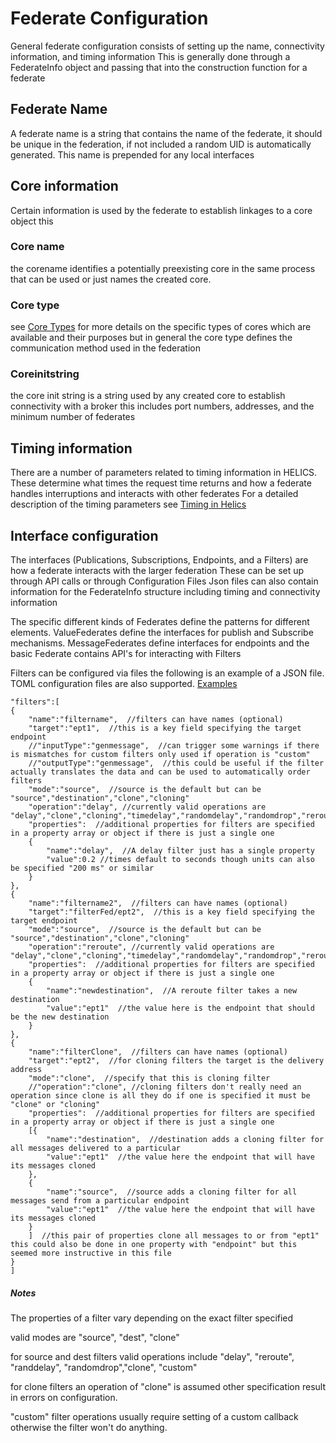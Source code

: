 # Federate Configuration
General federate configuration consists of setting up the name, connectivity information, and timing information
This is generally done through a FederateInfo object and passing that into the construction function for a federate

## Federate Name
A federate name is a string that contains the name of the federate, it should be unique in the federation, if not included a random UID is
automatically generated.  This name is prepended for any local interfaces

## Core information
Certain information is used by the federate to establish linkages to a core object this
### Core name
 the corename identifies a potentially preexisting core in the same process that can be used
or just names the created core.

### Core type
see [Core Types](CoreTypes) for more details on the specific types of cores which are available and their purposes
but in general the core type defines the communication method used in the federation

### Coreinitstring
the core init string is a string used by any created core to establish connectivity with a broker
this includes port numbers, addresses, and the minimum number of federates

## Timing information
There are a number of parameters related to timing information in HELICS.  These determine what times the request time returns and how a federate handles interruptions and interacts with other federates
For a detailed description of the timing parameters see [Timing in Helics](Timing)

## Interface configuration
The interfaces (Publications, Subscriptions, Endpoints, and a Filters) are how a federate interacts with the larger federation
These can be set up through API calls or through Configuration Files
Json files can also contain information for the FederateInfo structure including timing and connectivity information

The specific different kinds of Federates define the patterns for different elements.  ValueFederates define the interfaces for publish and Subscribe mechanisms.
MessageFederates define interfaces for endpoints and the basic Federate contains API's for interacting with Filters

Filters can be configured via files the following is an example of a JSON file.  TOML configuration files are also supported.  [Examples](https://github.com/GMLC-TDC/HELICS-Examples/tree/bdbdf4/example_files)
```
"filters":[
{
	"name":"filtername",  //filters can have names (optional)
	"target":"ept1",  //this is a key field specifying the target endpoint
	//"inputType":"genmessage",  //can trigger some warnings if there is mismatches for custom filters only used if operation is "custom"
	//"outputType":"genmessage",  //this could be useful if the filter actually translates the data and can be used to automatically order filters
	"mode":"source",  //source is the default but can be "source","destination","clone","cloning"
	"operation":"delay", //currently valid operations are "delay","clone","cloning","timedelay","randomdelay","randomdrop","reroute","redirect","custom"
	"properties":  //additional properties for filters are specified in a property array or object if there is just a single one
	{
		"name":"delay",  //A delay filter just has a single property
		"value":0.2	//times default to seconds though units can also be specified "200 ms" or similar
	}
},
{
	"name":"filtername2",  //filters can have names (optional)
	"target":"filterFed/ept2",  //this is a key field specifying the target endpoint
	"mode":"source",  //source is the default but can be "source","destination","clone","cloning"
	"operation":"reroute", //currently valid operations are "delay","clone","cloning","timedelay","randomdelay","randomdrop","reroute","redirect","custom"
	"properties":  //additional properties for filters are specified in a property array or object if there is just a single one
	{
		"name":"newdestination",  //A reroute filter takes a new destination
		"value":"ept1"	//the value here is the endpoint that should be the new destination
	}
},
{
	"name":"filterClone",  //filters can have names (optional)
	"target":"ept2",  //for cloning filters the target is the delivery address
	"mode":"clone",  //specify that this is cloning filter
	//"operation":"clone", //cloning filters don't really need an operation since clone is all they do if one is specified it must be "clone" or "cloning"
	"properties":  //additional properties for filters are specified in a property array or object if there is just a single one
	[{
		"name":"destination",  //destination adds a cloning filter for all messages delivered to a particular
		"value":"ept1"	//the value here the endpoint that will have its messages cloned
	},
	{
		"name":"source",  //source adds a cloning filter for all messages send from a particular endpoint
		"value":"ept1"	//the value here the endpoint that will have its messages cloned
	}
	]  //this pair of properties clone all messages to or from "ept1"  this could also be done in one property with "endpoint" but this seemed more instructive in this file
}
]

```

##### Notes
The properties of a filter vary depending on the exact filter specified

valid modes are "source", "dest", "clone"

for source and dest filters valid operations include "delay", "reroute", "randdelay", "randomdrop","clone", "custom"

for clone filters an operation of "clone" is assumed other specification result in errors on configuration.

"custom" filter operations usually require setting of a custom callback otherwise the filter won't do anything.
